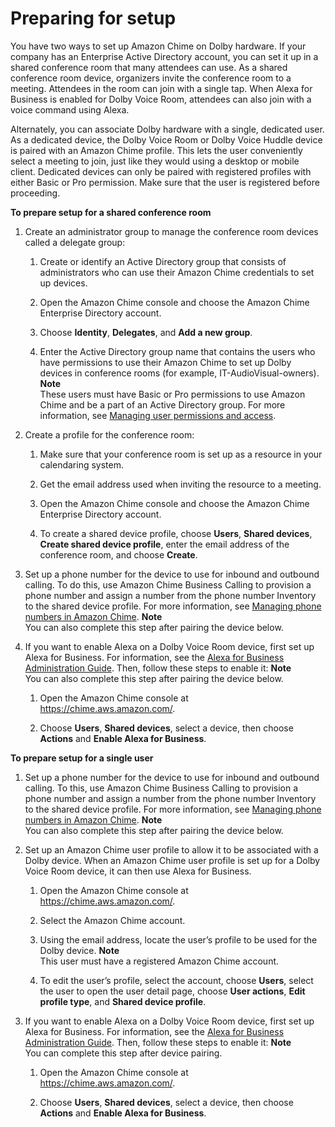 # Preparing for setup<a name="prepare-setup"></a>

You have two ways to set up Amazon Chime on Dolby hardware\. If your company has an Enterprise Active Directory account, you can set it up in a shared conference room that many attendees can use\. As a shared conference room device, organizers invite the conference room to a meeting\. Attendees in the room can join with a single tap\. When Alexa for Business is enabled for Dolby Voice Room, attendees can also join with a voice command using Alexa\.

Alternately, you can associate Dolby hardware with a single, dedicated user\. As a dedicated device, the Dolby Voice Room or Dolby Voice Huddle device is paired with an Amazon Chime profile\. This lets the user conveniently select a meeting to join, just like they would using a desktop or mobile client\. Dedicated devices can only be paired with registered profiles with either Basic or Pro permission\. Make sure that the user is registered before proceeding\.

**To prepare setup for a shared conference room**

1. Create an administrator group to manage the conference room devices called a delegate group:

   1. Create or identify an Active Directory group that consists of administrators who can use their Amazon Chime credentials to set up devices\.

   1. Open the Amazon Chime console and choose the Amazon Chime Enterprise Directory account\.

   1. Choose **Identity**, **Delegates**, and **Add a new group**\.

   1. Enter the Active Directory group name that contains the users who have permissions to use their Amazon Chime to set up Dolby devices in conference rooms \(for example, IT\-AudioVisual\-owners\)\.
**Note**  
These users must have Basic or Pro permissions to use Amazon Chime and be a part of an Active Directory group\. For more information, see [Managing user permissions and access](manage-access.md)\.

1. Create a profile for the conference room:

   1. Make sure that your conference room is set up as a resource in your calendaring system\.

   1. Get the email address used when inviting the resource to a meeting\.

   1. Open the Amazon Chime console and choose the Amazon Chime Enterprise Directory account\.

   1. To create a shared device profile, choose **Users**, **Shared devices**, **Create shared device profile**, enter the email address of the conference room, and choose **Create**\.

1. Set up a phone number for the device to use for inbound and outbound calling\. To do this, use Amazon Chime Business Calling to provision a phone number and assign a number from the phone number Inventory to the shared device profile\. For more information, see [Managing phone numbers in Amazon Chime](phone-numbers.md)\.
**Note**  
You can also complete this step after pairing the device below\. 

1. If you want to enable Alexa on a Dolby Voice Room device, first set up Alexa for Business\. For information, see the [Alexa for Business Administration Guide](https://docs.aws.amazon.com/a4b/latest/ag/what-is.html)\. Then, follow these steps to enable it:
**Note**  
You can also complete this step after pairing the device below\. 

   1. Open the Amazon Chime console at [https://chime\.aws\.amazon\.com/](https://chime.aws.amazon.com)\.

   1. Choose **Users**, **Shared devices**, select a device, then choose **Actions** and **Enable Alexa for Business**\.

**To prepare setup for a single user**

1. Set up a phone number for the device to use for inbound and outbound calling\. To this, use Amazon Chime Business Calling to provision a phone number and assign a number from the phone number Inventory to the shared device profile\. For more information, see [Managing phone numbers in Amazon Chime](phone-numbers.md)\.
**Note**  
You can also complete this step after pairing the device below\. 

1. Set up an Amazon Chime user profile to allow it to be associated with a Dolby device\. When an Amazon Chime user profile is set up for a Dolby Voice Room device, it can then use Alexa for Business\.

   1. Open the Amazon Chime console at [https://chime\.aws\.amazon\.com/](https://chime.aws.amazon.com)\.

   1. Select the Amazon Chime account\.

   1. Using the email address, locate the user’s profile to be used for the Dolby device\.
**Note**  
This user must have a registered Amazon Chime account\.

   1.  To edit the user’s profile, select the account, choose **Users**, select the user to open the user detail page, choose **User actions**, **Edit profile type**, and **Shared device profile**\.

1. If you want to enable Alexa on a Dolby Voice Room device, first set up Alexa for Business\. For information, see the [Alexa for Business Administration Guide](https://docs.aws.amazon.com/a4b/latest/ag/what-is.html)\. Then, follow these steps to enable it:
**Note**  
You can complete this step after device pairing\.

   1. Open the Amazon Chime console at [https://chime\.aws\.amazon\.com/](https://chime.aws.amazon.com)\.

   1. Choose **Users**, **Shared devices**, select a device, then choose **Actions** and **Enable Alexa for Business**\.